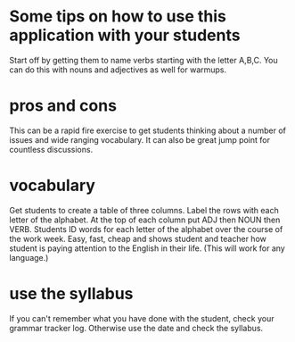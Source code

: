 # Some tips on how to use this application with your students

Start off by getting them to name verbs starting with the letter A,B,C. You can do this with nouns and adjectives as well for warmups.

# pros and cons
This can be a rapid fire exercise to get students thinking about a number of issues and wide ranging vocabulary. It can also be great jump point for countless discussions.

# vocabulary
Get students to create a table of three columns. Label the rows with each letter of the alphabet. At the top of each column put ADJ then NOUN then VERB. Students ID words for each letter of the alphabet over the course of the work week. Easy, fast, cheap and shows student and teacher how student is paying attention to the English in their life. (This will work for any language.)

# use the syllabus
If you can't remember what you have done with the student, check your grammar tracker log. Otherwise use the date and check the syllabus.